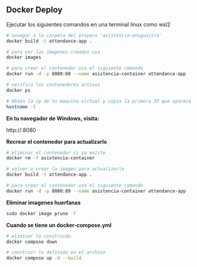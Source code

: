 ## Docker Deploy

Ejecutar los siguientes comandos en una terminal linux como wsl2

```bash
# navegar a la carpeta del proyeco 'asistencia-uniguajira'
docker build -t attendance-app .

# para ver las imagenes creadas usa
docker images

# para crear el contenedor usa el siguiente comando
docker run -d -p 8080:80 --name asistencia-container attendance-app

# verifica los contenedores activos
docker ps

# Obten la ip de tu maquina virtual y copia la primera IP que aparece
hostname -I
```

**En tu navegador de Windows, visita:**

http://<IP>:8080

**Recrear el contenedor para actualizarlo**

```bash
# eliminar el contenedor si ya existe
docker rm -f asistencia-container

# volver a crear la imagen para actualizarlo
docker build -t attendance-app .

# para crear el contenedor usa el siguiente comando
docker run -d -p 8080:80 --name asistencia-container attendance-app
```


**Eliminar imagenes huerfanas**
```bash
sudo docker image prune -f
```



**Cuando se tiene un docker-compose.yml**
```bash
# eliminar lo construido
docker compose down

# construir lo definido en el archivo
docker compose up -d --build
```
